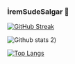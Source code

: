 ### İremSudeSalgar 👋

[![GitHub Streak](https://streak-stats.demolab.com?user=iremsalgar&theme=android-dark&locale=tr)](https://git.io/streak-stats)

![Github stats 2](https://github-readme-stats.vercel.app/api?username=iremsalgar&show_icons=true&theme=tokyonight))

[![Top Langs](https://github-readme-stats.vercel.app/api/top-langs/?username=iremsalgar&langs_count=8&show_icons=true&theme=cobalt)](https://github.com/anuraghazra/github-readme-stats)
